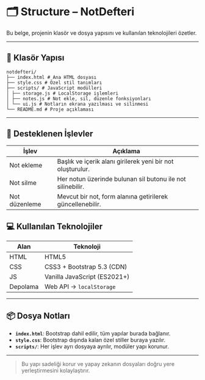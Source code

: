 # 🗂️ Structure – NotDefteri

Bu belge, projenin klasör ve dosya yapısını ve kullanılan teknolojileri özetler.

---

## 📁 Klasör Yapısı

```
notdefteri/
├── index.html # Ana HTML dosyası
├── style.css # Özel stil tanımları
├── scripts/ # JavaScript modülleri
│ ├── storage.js # LocalStorage işlemleri
│ ├── notes.js # Not ekle, sil, düzenle fonksiyonları
│ └── ui.js # Notların ekrana yazılması ve silinmesi
└── README.md # Proje açıklaması
```

---

## 🔁 Desteklenen İşlevler

| İşlev         | Açıklama                                                   |
| ------------- | ---------------------------------------------------------- |
| Not ekleme    | Başlık ve içerik alanı girilerek yeni bir not oluşturulur. |
| Not silme     | Her notun üzerinde bulunan sil butonu ile not silinebilir. |
| Not düzenleme | Mevcut bir not, form alanına getirilerek güncellenebilir.  |

## 💻 Kullanılan Teknolojiler

| Alan     | Teknoloji                    |
| -------- | ---------------------------- |
| HTML     | HTML5                        |
| CSS      | CSS3 + Bootstrap 5.3 (CDN)   |
| JS       | Vanilla JavaScript (ES2021+) |
| Depolama | Web API → `localStorage`     |

---

## 📦 Dosya Notları

- **`index.html`**: Bootstrap dahil edilir, tüm yapılar burada bağlanır.
- **`style.css`**: Bootstrap dışında kalan özel stiller buraya yazılır.
- **`scripts/`**: Her işlev ayrı dosyaya ayrılır, modüler yapı korunur.

---

> Bu yapı sadeliği korur ve yapay zekanın dosyaları doğru yere yerleştirmesini kolaylaştırır.
